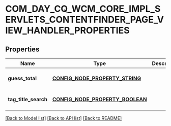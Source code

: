 # COM_DAY_CQ_WCM_CORE_IMPL_SERVLETS_CONTENTFINDER_PAGE_VIEW_HANDLER_PROPERTIES

## Properties
Name | Type | Description | Notes
------------ | ------------- | ------------- | -------------
**guess_total** | [**CONFIG_NODE_PROPERTY_STRING**](configNodePropertyString.md) |  | [optional] [default to null]
**tag_title_search** | [**CONFIG_NODE_PROPERTY_BOOLEAN**](configNodePropertyBoolean.md) |  | [optional] [default to null]

[[Back to Model list]](../README.md#documentation-for-models) [[Back to API list]](../README.md#documentation-for-api-endpoints) [[Back to README]](../README.md)



